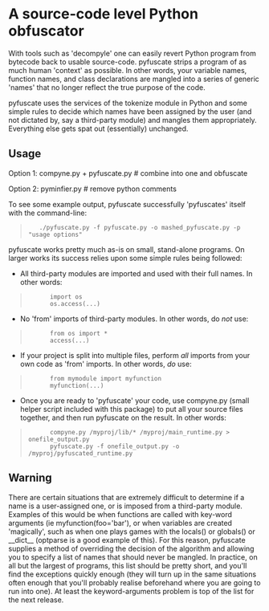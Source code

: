 # A source-code level Python obfuscator

With tools such as 'decompyle' one can easily revert Python program from bytecode back to usable source-code. pyfuscate strips a program of as much human 'context' as possible.  In other words, your variable names, function names, and class declarations are mangled into a series of generic 'names' that no longer reflect the true purpose of the code.

pyfuscate uses the services of the tokenize module in Python and some simple rules to decide which names have been assigned by the user (and not dictated by, say a third-party module) and mangles them appropriately. Everything else gets spat out (essentially) unchanged.

## Usage

Option 1: compyne.py + pyfuscate.py   # combine into one and obfuscate

Option 2: pyminfier.py  # remove python comments

 To see some example output, pyfuscate successfully 'pyfuscates' itself with the command-line:

>        ./pyfuscate.py -f pyfuscate.py -o mashed_pyfuscate.py -p "usage options"



pyfuscate works pretty much as-is on small, stand-alone programs.  On larger works its success relies upon some simple rules being followed:

- All third-party modules are imported and used with their full names. In other words:

>           import os
>           os.access(...)
  
- No 'from' imports of third-party modules.  In other words, do *not* use:

>           from os import *
>           access(...)
  
- If your project is split into multiple files, perform *all* imports from your own code as 'from' imports.  In other words, *do* use:

>           from mymodule import myfunction
>           myfunction(...)
  
- Once you are ready to 'pyfuscate' your code, use compyne.py (small helper script included with this package) to put all your source files together, and then run pyfuscate on the result.  In other words:

>           compyne.py /myproj/lib/* /myproj/main_runtime.py > onefile_output.py
>           pyfuscate.py -f onefile_output.py -o /myproj/pyfuscated_runtime.py



## Warning

There are certain situations that are extremely difficult to determine if a name is a user-assigned one, or is imposed from a third-party module.  Examples of this would be when functions are called with key-word arguments (ie myfunction(foo='bar'), or when variables are created 'magically', such as when one plays games with the locals() or globals() or \_\_dict\_\_ (optparse is a good example of this).  For this reason, pyfuscate supplies a method of overriding the decision of the algorithm and allowing you to specify a list of names that should never be mangled.  In practice, on all but the largest of programs, this list should be pretty short, and you'll find the exceptions quickly enough (they will turn up in the same situations often enough that you'll probably realise beforehand where you are going to run into one). At least the keyword-arguments problem is top of the list for the next release.